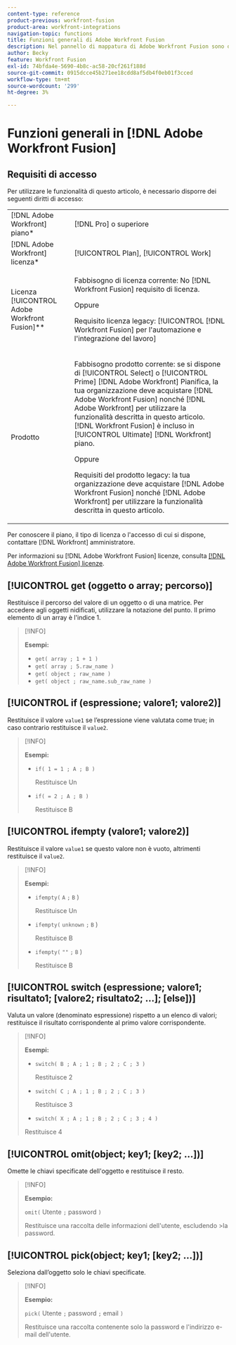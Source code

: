 ```yaml
---
content-type: reference
product-previous: workfront-fusion
product-area: workfront-integrations
navigation-topic: functions
title: Funzioni generali di Adobe Workfront Fusion
description: Nel pannello di mappatura di Adobe Workfront Fusion sono disponibili le seguenti funzioni generali.
author: Becky
feature: Workfront Fusion
exl-id: 74bfda4e-5690-4b8c-ac58-20cf261f188d
source-git-commit: 0915dcce45b271ee18cdd8af5db4f0eb01f3cced
workflow-type: tm+mt
source-wordcount: '299'
ht-degree: 3%

---
```


# Funzioni generali in [!DNL Adobe Workfront Fusion]

## Requisiti di accesso

Per utilizzare le funzionalità di questo articolo, è necessario disporre dei seguenti diritti di accesso:

<table style="table-layout:auto">
 <col> 
 <col> 
 <tbody> 
  <tr> 
   <td role="rowheader">[!DNL Adobe Workfront] piano*</td> 
   <td> <p>[!DNL Pro] o superiore</p> </td> 
  </tr> 
  <tr data-mc-conditions=""> 
   <td role="rowheader">[!DNL Adobe Workfront] licenza*</td> 
   <td> <p>[!UICONTROL Plan], [!UICONTROL Work]</p> </td> 
  </tr> 
  <tr> 
   <td role="rowheader">Licenza [!UICONTROL Adobe Workfront Fusion]**</td> 
   <td>
   <p>Fabbisogno di licenza corrente: No [!DNL Workfront Fusion] requisito di licenza.</p>
   <p>Oppure</p>
   <p>Requisito licenza legacy: [!UICONTROL [!DNL Workfront Fusion] per l'automazione e l'integrazione del lavoro] </p>
   </td> 
  </tr> 
  <tr> 
   <td role="rowheader">Prodotto</td> 
   <td>
   <p>Fabbisogno prodotto corrente: se si dispone di [!UICONTROL Select] o [!UICONTROL Prime] [!DNL Adobe Workfront] Pianifica, la tua organizzazione deve acquistare [!DNL Adobe Workfront Fusion] nonché [!DNL Adobe Workfront] per utilizzare la funzionalità descritta in questo articolo. [!DNL Workfront Fusion] è incluso in [!UICONTROL Ultimate] [!DNL Workfront] piano.</p>
   <p>Oppure</p>
   <p>Requisiti del prodotto legacy: la tua organizzazione deve acquistare [!DNL Adobe Workfront Fusion] nonché [!DNL Adobe Workfront] per utilizzare la funzionalità descritta in questo articolo.</p>
   </td> 
  </tr> 
 </tbody> 
</table>

Per conoscere il piano, il tipo di licenza o l&#39;accesso di cui si dispone, contattare [!DNL Workfront] amministratore.

Per informazioni su [!DNL Adobe Workfront Fusion] licenze, consulta [[!DNL Adobe Workfront Fusion] licenze](../../workfront-fusion/get-started/license-automation-vs-integration.md).

## [!UICONTROL get (oggetto o array; percorso)]

Restituisce il percorso del valore di un oggetto o di una matrice. Per accedere agli oggetti nidificati, utilizzare la notazione del punto. Il primo elemento di un array è l&#39;indice 1.

>[!INFO]
>
>**Esempi:**
>
>* `get( array ; 1 + 1 )`
>* `get( array ; 5.raw_name )`
>* `get( object ; raw_name )`
>* `get( object ; raw_name.sub_raw_name )`

## [!UICONTROL if (espressione; valore1; valore2)]

Restituisce il valore `value1` se l’espressione viene valutata come true; in caso contrario restituisce il `value2`.

>[!INFO]
>
>**Esempi:**
>
>* `if( 1 = 1 ; A ; B )`
>
>    Restituisce Un
>
>* `if( = 2 ; A ; B )`
>
>   Restituisce B

## [!UICONTROL ifempty (valore1; valore2)]

Restituisce il valore `value1` se questo valore non è vuoto, altrimenti restituisce il `value2`.

>[!INFO]
>
>**Esempi:**
>
>* `ifempty(` `A` `;` `B` )
>
>   Restituisce Un
>
>* `ifempty(` `unknown` `;` `B` )
>
>   Restituisce B
>
>* `ifempty(` `""` `;` `B` )
>
>   Restituisce B

## [!UICONTROL switch (espressione; valore1; risultato1; [valore2; risultato2; ...]; [else])]

Valuta un valore (denominato espressione) rispetto a un elenco di valori; restituisce il risultato corrispondente al primo valore corrispondente.

>[!INFO]
>
>**Esempi:**
>
>* `switch( B ; A ; 1 ; B ; 2 ; C ; 3 )`
>
>   Restituisce 2
>
>* `switch( C ; A ; 1 ; B ; 2 ; C ; 3 )`
>
>   Restituisce 3
>
>* `switch( X ; A ; 1 ; B ; 2 ; C ; 3 ; 4 )`
>
>  Restituisce 4

## [!UICONTROL omit(object; key1; [key2; ...])]

Omette le chiavi specificate dell&#39;oggetto e restituisce il resto.

>[!INFO]
>
>**Esempio:**
>
>`omit(` Utente `;` password `)`
>
>Restituisce una raccolta delle informazioni dell&#39;utente, escludendo >la password.

## [!UICONTROL pick(object; key1; [key2; ...])]

Seleziona dall’oggetto solo le chiavi specificate.

>[!INFO]
>
>**Esempio:**
>
>`pick(` Utente `;` password `;` email `)`
>
>Restituisce una raccolta contenente solo la password e l&#39;indirizzo e-mail dell&#39;utente.
